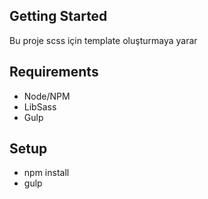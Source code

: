 

## Getting Started

Bu proje scss için template oluşturmaya yarar

## Requirements
- Node/NPM
- LibSass
- Gulp

## Setup
- npm install
- gulp